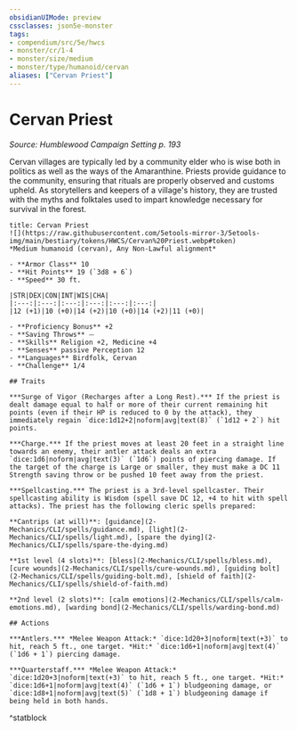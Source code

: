 ```yaml
---
obsidianUIMode: preview
cssclasses: json5e-monster
tags:
- compendium/src/5e/hwcs
- monster/cr/1-4
- monster/size/medium
- monster/type/humanoid/cervan
aliases: ["Cervan Priest"]
---
```

# Cervan Priest
*Source: Humblewood Campaign Setting p. 193*  

Cervan villages are typically led by a community elder who is wise both in politics as well as the ways of the Amaranthine. Priests provide guidance to the community, ensuring that rituals are properly observed and customs upheld. As storytellers and keepers of a village's history, they are trusted with the myths and folktales used to impart knowledge necessary for survival in the forest.

```ad-statblock
title: Cervan Priest
![](https://raw.githubusercontent.com/5etools-mirror-3/5etools-img/main/bestiary/tokens/HWCS/Cervan%20Priest.webp#token)
*Medium humanoid (cervan), Any Non-Lawful alignment*

- **Armor Class** 10
- **Hit Points** 19 (`3d8 + 6`)
- **Speed** 30 ft.

|STR|DEX|CON|INT|WIS|CHA|
|:---:|:---:|:---:|:---:|:---:|:---:|
|12 (+1)|10 (+0)|14 (+2)|10 (+0)|14 (+2)|11 (+0)|

- **Proficiency Bonus** +2
- **Saving Throws** ⏤
- **Skills** Religion +2, Medicine +4
- **Senses** passive Perception 12
- **Languages** Birdfolk, Cervan
- **Challenge** 1/4

## Traits

***Surge of Vigor (Recharges after a Long Rest).*** If the priest is dealt damage equal to half or more of their current remaining hit points (even if their HP is reduced to 0 by the attack), they immediately regain `dice:1d12+2|noform|avg|text(8)` (`1d12 + 2`) hit points.

***Charge.*** If the priest moves at least 20 feet in a straight line towards an enemy, their antler attack deals an extra `dice:1d6|noform|avg|text(3)` (`1d6`) points of piercing damage. If the target of the charge is Large or smaller, they must make a DC 11 Strength saving throw or be pushed 10 feet away from the priest.

***Spellcasting.*** The priest is a 3rd-level spellcaster. Their spellcasting ability is Wisdom (spell save DC 12, +4 to hit with spell attacks). The priest has the following cleric spells prepared: 

**Cantrips (at will)**: [guidance](2-Mechanics/CLI/spells/guidance.md), [light](2-Mechanics/CLI/spells/light.md), [spare the dying](2-Mechanics/CLI/spells/spare-the-dying.md)

**1st level (4 slots)**: [bless](2-Mechanics/CLI/spells/bless.md), [cure wounds](2-Mechanics/CLI/spells/cure-wounds.md), [guiding bolt](2-Mechanics/CLI/spells/guiding-bolt.md), [shield of faith](2-Mechanics/CLI/spells/shield-of-faith.md)

**2nd level (2 slots)**: [calm emotions](2-Mechanics/CLI/spells/calm-emotions.md), [warding bond](2-Mechanics/CLI/spells/warding-bond.md)

## Actions

***Antlers.*** *Melee Weapon Attack:* `dice:1d20+3|noform|text(+3)` to hit, reach 5 ft., one target. *Hit:* `dice:1d6+1|noform|avg|text(4)` (`1d6 + 1`) piercing damage.

***Quarterstaff.*** *Melee Weapon Attack:* `dice:1d20+3|noform|text(+3)` to hit, reach 5 ft., one target. *Hit:* `dice:1d6+1|noform|avg|text(4)` (`1d6 + 1`) bludgeoning damage, or `dice:1d8+1|noform|avg|text(5)` (`1d8 + 1`) bludgeoning damage if being held in both hands.
```
^statblock